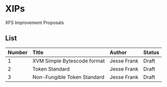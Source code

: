 # XIPs

XFS Improvement Proposals

## List

|Number|Title|Author|Status|
|:---|:---|:---|:---|
|1|XVM Simple Bytescode format|Jesse Frank|Draft|
|2|Token Standard|Jesse Frank|Draft|
|3|Non-Fungible Token Standard|Jesse Frank|Draft|
